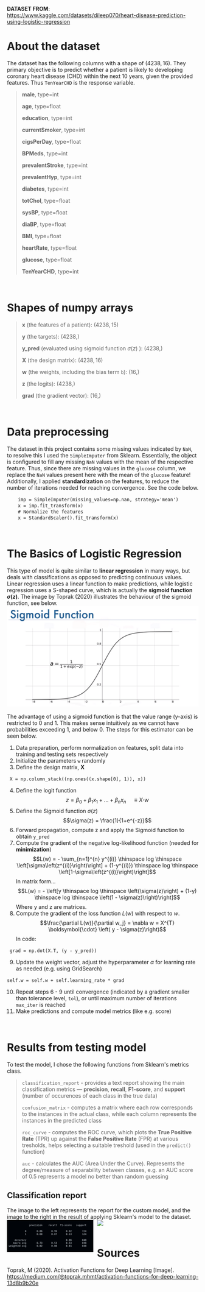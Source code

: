 **DATASET FROM**: \
 https://www.kaggle.com/datasets/dileep070/heart-disease-prediction-using-logistic-regression

 # About the dataset
 The dataset has the following columns with a shape of $\left(4238, 16\right)$. They primary objective is to predict whether a patient is likely to developing coronary heart disease (CHD) within the next 10 years, given the provided features. Thus `TenYearCHD` is the response variable.
 > **male**, type=int
 >
 > **age**, type=float
 >
 > **education**, type=int
 >
 > **currentSmoker**, type=int
 >
 > **cigsPerDay**, type=float
 >
 > **BPMeds**, type=int
 >
 > **prevalentStroke**, type=int
 >
 > **prevalentHyp**, type=int
 >
 > **diabetes**, type=int
 >
 > **totChol**, type=float
 >
 > **sysBP**, type=float
 >
 > **diaBP**, type=float
 >
 > **BMI**, type=float
 >
 > **heartRate**, type=float
 >
 > **glucose**, type=float
 >
 > **TenYearCHD**, type=int

&nbsp;

# Shapes of numpy arrays
> **x** (the features of a patient): $\left(4238, 15\right)$ 
> 
> **y** (the targets): $\left(4238,\right)$ 
>
> **y\_pred** (evaluated using sigmoid function $\sigma(z)$ ): $\left(4238,\right)$ 
> 
> **X** (the design matrix): $\left(4238, 16\right)$ 
> 
> **w** (the weights, including the bias term `b`): $\left(16,\right)$ 
> 
> **z** (the logits): $\left(4238,\right)$ 
> 
> **grad** (the gradient vector): $\left(16,\right)$

&nbsp;

# Data preprocessing
The dataset in this project contains some missing values indicated by `NaN`, to resolve this I used the `SimpleImputer` from Sklearn. Essentially, the object is configured to fill any missing `NaN` values with the mean of the respective feature. Thus, since there are missing values in the `glucose` column, we replace the `NaN` values present here with the mean of the `glucose` feature! Additionally, I applied **standardization** on the features, to reduce the number of iterations needed for reaching convergence. See the code below.
```
    imp = SimpleImputer(missing_values=np.nan, strategy='mean')
    x = imp.fit_transform(x)
    # Normalize the features
    x = StandardScaler().fit_transform(x)
```


&nbsp;

# The Basics of Logistic Regression
This type of model is quite similar to **linear regression** in many ways, but deals with classifications as opposed to predicting continuous values. Linear regression uses a linear function to make predictions, while logistic regression uses a S-shaped curve, which is actually the **sigmoid function $\sigma(z)$**. The image by Toprak (2020) illustrates the behaviour of the sigmoid function, see below.
![sigmoid_function](../images/sigmoid_function.png)

The advantage of using a sigmoid function is that the value range (y-axis) is restricted to 0 and 1. This makes sense intuitively as we cannot have probabilities exceeding 1, and below 0. The steps for this estimator can be seen below.

1. Data preparation, perform normalization on features, split data into training and testing sets respectively
2. Initialize the parameters `w` randomly
3. Define the design matrix, **X**
```
 X = np.column_stack((np.ones((x.shape[0], 1)), x))
```
4. Define the logit function
$$z = \beta_0 + \beta_1x_1 + \dots + \beta_nx_n \quad \equiv X \boldsymbol{\cdot} w$$
5. Define the Sigmoid function $\sigma(z)$
$$\sigma(z) = \frac{1}{1+e^{-z}}$$
6. Forward propagation, compute z and apply the Sigmoid function to obtain `y_pred`
7. Compute the gradient of the negative log-likelihood function (needed for **minimization**)
$$L(w) = - \sum_{n=1}^{n} y^{(i)} \thinspace log \thinspace \left[\sigma\left(z^{(i)}\right)\right] + (1-y^{(i)}) \thinspace log \thinspace \left[1-\sigma\left(z^{(i)}\right)\right]$$
In matrix form...
$$L(w) = - \left[y \thinspace log \thinspace \left(\sigma(z)\right) + (1-y) \thinspace log \thinspace \left(1 - \sigma(z)\right)\right]$$
Where y and z are matrices.
8. Compute the gradient of the loss function $L(w)$ with respect to $w$.
$$\frac{\partial L(w)}{\partial w_j} = \nabla w = X^{T} \boldsymbol{\cdot} \left( y - \sigma(z)\right)$$
In code:
```
 grad = np.dot(X.T, (y - y_pred))
```
9. Update the weight vector, adjust the hyperparameter $\alpha$ for learning rate as needed (e.g. using GridSearch)
```
self.w = self.w + self.learning_rate * grad
```
10. Repeat steps 6 - 9 until convergence (indicated by a gradient smaller than tolerance level, `tol`), or until maximum number of iterations `max_iter` is reached
11. Make predictions and compute model metrics (like e.g. score)

&nbsp;

# Results from testing model
To test the model, I chose the following functions from Sklearn's metrics class.
> `classification_report` - provides a text report showing the main classification metrics &mdash; **precision**, **recall**, **F1-score**, and **support** (number of occurences of each class in the true data)
> 
> `confusion_matrix` - computes a matrix where each row corresponds to the instances in the actual class, while each column represents the instances in the predicted class
>
> `roc_curve` - computes the ROC curve, which plots the **True Positive Rate** (TPR) up against the **False Positive Rate** (FPR) at various tresholds, helps selecting a suitable treshold (used in the `predict()` function)
>
> `auc` - calculates the AUC (Area Under the Curve). Represents the degree/measure of separability between classes, e.g. an AUC score of 0.5 represents a model no better than random guessing

## Classification report 
The image to the left represents the report for the custom model, and the image to the right in the result of applying Sklearn's model to the dataset.
<img src="../images/c_classreport_logreg.png" width="45%" style="float: left; margin-right: 10px;">
<img src="..images/sk_classreport_logreg.png" width="45%" style="float: left;">

&nbsp;

# Sources
Toprak, M (2020). Activation Functions for Deep Learning [Image]. https://medium.com/@toprak.mhmt/activation-functions-for-deep-learning-13d8b9b20e
